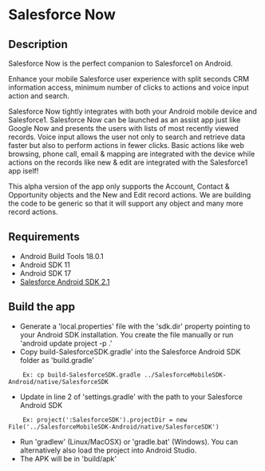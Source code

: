 Salesforce Now
==============

Description
-----------

Salesforce Now is the perfect companion to Salesforce1 on Android.

Enhance your mobile Salesforce user experience with split seconds CRM information access, minimum number of clicks to actions and voice input action and search.

Salesforce Now tightly integrates with both your Android mobile device and Salesforce1. Salesforce Now can be launched as an assist app just like Google Now and presents the users with lists of most recently viewed records. Voice input allows the user not only to search and retrieve data faster but also to perform actions in fewer clicks. Basic actions like web browsing, phone call, email & mapping are integrated with the device while actions on the records like new & edit are integrated with the Salesforce1 app iself!

This alpha version of the app only supports the Account, Contact & Opportunity objects and the New and Edit record actions. We are building the code to be generic so that it will support any object and many more record actions.


Requirements
------------

* Android Build Tools 18.0.1
* Android SDK 11
* Android SDK 17
* [Salesforce Android SDK 2.1](https://github.com/forcedotcom/SalesforceMobileSDK-Android)

Build the app
-------------

* Generate a 'local.properties' file with the 'sdk.dir' property pointing to your Android SDK installation. You create the file manually or run 'android update project -p .'
* Copy build-SalesforceSDK.gradle' into the Salesforce Android SDK folder as 'build.gradle'
````
    Ex: cp build-SalesforceSDK.gradle ../SalesforceMobileSDK-Android/native/SalesforceSDK
````
* Update in line 2 of 'settings.gradle' with the path to your Salesforce Android SDK
````
    Ex: project(':SalesforceSDK').projectDir = new File('../SalesforceMobileSDK-Android/native/SalesforceSDK')
````
* Run 'gradlew' (Linux/MacOSX) or 'gradle.bat' (Windows). You can alternatively also load the project into Android Studio.
* The APK will be in 'build/apk'
